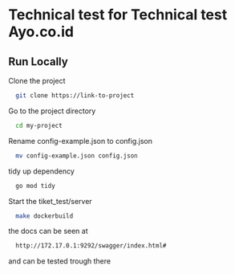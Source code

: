 # Technical test for Technical test Ayo.co.id


## Run Locally

Clone the project

```bash
  git clone https://link-to-project
```

Go to the project directory

```bash
  cd my-project
```


Rename config-example.json to config.json

```bash
  mv config-example.json config.json
```

tidy up dependency

```bash
  go mod tidy
```

Start the tiket_test/server

```bash
  make dockerbuild
```

the docs can be seen at
```bash
  http://172.17.0.1:9292/swagger/index.html#
```

and can be tested trough there